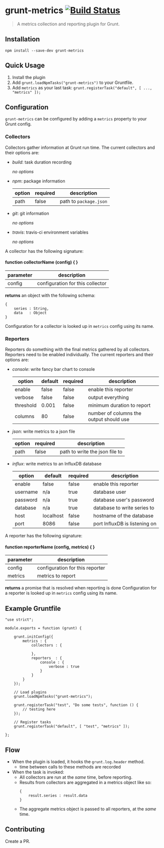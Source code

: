 grunt-metrics [![Build Status](https://travis-ci.org/wtcross/grunt-metrics.svg)](https://travis-ci.org/wtcross/grunt-metrics)
=========

> A metrics collection and reporting plugin for Grunt.

## Installation

    npm install --save-dev grunt-metrics

## Quick Usage
1. Install the plugin
2. Add ```grunt.loadNpmTasks("grunt-metrics")``` to your Gruntfile.
3. Add ```metrics``` as your last task: ```grunt.registerTask("default", [ ..., "metrics" ]);```

## Configuration

```grunt-metrics``` can be configured by adding a ```metrics``` property to your Grunt config.

### Collectors

Collectors gather information at Grunt run time. The current collectors and their options are:

- *build*: task duration recording

    *no options*

- *npm*: package information

    | option | required | description            |
    |--------|----------|------------------------|
    | path   | false    | path to `package.json` |

- *git*: git information

    *no options*

- *travis*: travis-ci environment variables

    *no options*

A collector has the following signature:

#### function collectorName (config) { }

| parameter | description                        |
|-----------|------------------------------------|
| config    | configuration for this collector   |

**returns** an object with the following schema:
```
{
    series : String,
    data   : Object
}
```
Configuration for a collector is looked up in ```metrics``` config using its name.

### Reporters

Reporters do something with the final metrics gathered by all collectors. Reporters need to be enabled individually. The current reporters and their options are:

- *console*: write fancy bar chart to console

    | option    | default  | required | description                             |
    |-----------|----------|----------|-----------------------------------------|
    | enable    | false    | false    | enable this reporter                    |
    | verbose   | false    | false    | output everything                       |
    | threshold | 0.001    | false    | minimum duration to report              |
    | columns   | 80       | false    | number of columns the output should use |

- *json*: write metrics to a json file

    | option  | required | description                    |
    |---------|----------|--------------------------------|
    | path    | false    | path to write the json file to |

- *influx*: write metrics to an InfluxDB database

    | option    | default   | required | description                             |
    |-----------|-----------|----------|-----------------------------------------|
    | enable    | false     | false    | enable this reporter                    |
    | username  |   n/a     | true     | database user                           |
    | password  |   n/a     | true     | database user's password                |
    | database  |   n/a     | true     | database to write series to             |
    | host      | localhost | false    | hostname of the database                |
    | port      | 8086      | false    | port InfluxDB is listening on           |

A reporter has the following signature:

#### function reporterName (config, metrics) { }

| parameter | description                        |
|-----------|------------------------------------|
| config    | configuration for this reporter    |
| metrics   | metrics to report                  |

**returns** a promise that is resolved when reporting is done
Configuration for a reporter is looked up in ```metrics``` config using its name.

## Example Gruntfile
```
"use strict";

module.exports = function (grunt) {

    grunt.initConfig({
        metrics : {
            collectors : {

            },
            reporters  : {
                console : {
                    verbose : true
                }
            }
        }
    });

    // Load plugins
    grunt.loadNpmTasks("grunt-metrics");

    grunt.registerTask("test", "Do some tests", function () {
        // testing here
    });

    // Register tasks
    grunt.registerTask("default", [ "test", "metrics" ]);

};
```

## Flow

- When the plugin is loaded, it hooks the ```grunt.log.header``` method.
  - time between calls to these methods are recorded
- When the task is invoked:
  - All collectors are run at the *same* time, before reporting.
  - Results from collectors are aggregated in a metrics object like so:
    ```
    {
        result.series : result.data
    }
    ```
  - The aggregate metrics object is passed to all reporters, at the *same* time.

## Contributing

Create a PR.
